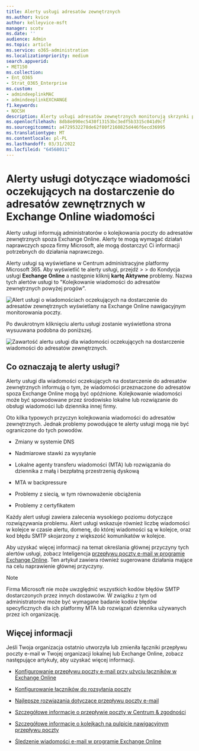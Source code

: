 ```yaml
---
title: Alerty usługi adresatów zewnętrznych
ms.author: kvice
author: kelleyvice-msft
manager: scotv
ms.date: ''
audience: Admin
ms.topic: article
ms.service: o365-administration
ms.localizationpriority: medium
search.appverid:
- MET150
ms.collection:
- Ent_O365
- Strat_O365_Enterprise
ms.custom:
- admindeeplinkMAC
- admindeeplinkEXCHANGE
f1.keywords:
- NOCSH
description: Alerty usługi adresatów zewnętrznych monitorują skrzynki pocztowe w chmurze, które osiągają limit przydziału skrzynki pocztowej.
ms.openlocfilehash: 8db8e090ec5430f13153bc3edf5b3315c041d9cf
ms.sourcegitcommit: a4729532278de62f80f2160825d446f6ecd36995
ms.translationtype: MT
ms.contentlocale: pl-PL
ms.lasthandoff: 03/31/2022
ms.locfileid: "64568011"
---
```

# <a name="service-alerts-for-messages-pending-delivery-to-external-recipients-in-exchange-online-monitoring"></a>Alerty usługi dotyczące wiadomości oczekujących na dostarczenie do adresatów zewnętrznych w Exchange Online wiadomości

Alerty usługi informują administratorów o kolejkowania poczty do adresatów zewnętrznych spoza Exchange Online. Alerty te mogą wymagać działań naprawczych spoza firmy Microsoft, ale mogą dostarczyć Ci informacji potrzebnych do działania naprawczego.

Alerty usługi są wyświetlane w Centrum administracyjne platformy Microsoft 365. Aby wyświetlić te alerty usługi, przejdź  > <a href="https://go.microsoft.com/fwlink/p/?linkid=842900" target="_blank"></a> >  do Kondycja usługi **Exchange Online** a następnie kliknij **kartę Aktywne** problemy. Nazwa tych alertów usługi to "Kolejkowanie wiadomości do adresatów zewnętrznych powyżej progów".

![Alert usługi o wiadomościach oczekujących na dostarczenie do adresatów zewnętrznych wyświetlany na Exchange Online nawigacyjnym monitorowania poczty.](../media/microsoft-365-exchange-monitoring/ExternalRecipientsServiceAlerts1.png)

Po dwukrotnym kliknięciu alertu usługi zostanie wyświetlona strona wysuuwana podobna do poniższej.

![Zawartość alertu usługi dla wiadomości oczekujących na dostarczenie wiadomości do adresatów zewnętrznych.](../media/microsoft-365-exchange-monitoring/ExternalRecipientsServiceAlerts2.png)

## <a name="what-do-these-service-alerts-indicate"></a>Co oznaczają te alerty usługi?

Alerty usługi dla wiadomości oczekujących na dostarczenie do adresatów zewnętrznych informują o tym, że wiadomości przeznaczone do adresatów spoza Exchange Online mogą być opóźnione. Kolejkowanie wiadomości może być spowodowane przez środowisko lokalne lub rozwiązanie do obsługi wiadomości lub dziennika innej firmy.

Oto kilka typowych przyczyn kolejkowania wiadomości do adresatów zewnętrznych. Jednak problemy powodujące te alerty usługi mogą nie być ograniczone do tych powodów.

- Zmiany w systemie DNS

- Nadmiarowe stawki za wysyłanie

- Lokalne agenty transferu wiadomości (MTA) lub rozwiązania do dziennika z małą i bezpłatną przestrzenią dyskową

- MTA w backpressure

- Problemy z siecią, w tym równoważenie obciążenia

- Problemy z certyfikatem

Każdy alert usługi zawiera zalecenia wysokiego poziomu dotyczące rozwiązywania problemu. Alert usługi wskazuje również liczbę wiadomości w kolejce w czasie alertu, domenę, do której wiadomości są w kolejce, oraz kod błędu SMTP skojarzony z większość komunikatów w kolejce.

Aby uzyskać więcej informacji na temat określania głównej przyczyny tych alertów usługi, zobacz Inteligencja [przepływu poczty e-mail w programie Exchange Online](../security/office-365-security/mail-flow-intelligence-in-office-365.md). Ten artykuł zawiera również sugerowane działania mające na celu naprawienie głównej przyczyny.

> [!NOTE]
> Firma Microsoft nie może uwzględnić wszystkich kodów błędów SMTP dostarczonych przez innych dostawców. W związku z tym od administratorów może być wymagane badanie kodów błędów specyficznych dla ich platformy MTA lub rozwiązań dziennika używanych przez ich organizację.

## <a name="more-information"></a>Więcej informacji

Jeśli Twoja organizacja ostatnio utworzyła lub zmieniła łączniki przepływu poczty e-mail w Twojej organizacji lokalnej lub Exchange Online, zobacz następujące artykuły, aby uzyskać więcej informacji.

- [Konfigurowanie przepływu poczty e-mail przy użyciu łączników w Exchange Online](/exchange/mail-flow-best-practices/use-connectors-to-configure-mail-flow/use-connectors-to-configure-mail-flow)

- [Konfigurowanie łączników do rozsyłania poczty](/exchange/mail-flow-best-practices/use-connectors-to-configure-mail-flow/set-up-connectors-to-route-mail)

- [Najlepsze rozwiązania dotyczące przepływu poczty e-mail](/exchange/mail-flow-best-practices/mail-flow-best-practices)

- [Szczegółowe informacje o przepływie poczty w Centrum & zgodności](/microsoft-365/security/office-365-security/mail-flow-insights-v2)

- [Szczegółowe informacje o kolejkach na pulpicie nawigacyjnym przepływu poczty](/microsoft-365/security/office-365-security/mfi-queue-alerts-and-queues#queues-insight-in-the-mail-flow-dashboard)

- [Śledzenie wiadomości e-mail w programie Exchange Online](/exchange/monitoring/trace-an-email-message/trace-an-email-message)
